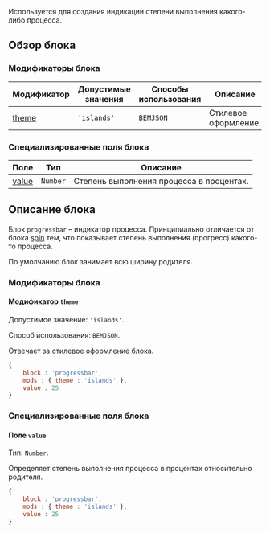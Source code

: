 Используется для создания индикации степени выполнения какого-либо процесса.

## Обзор блока

### Модификаторы блока

| Модификатор | Допустимые значения | Способы использования | Описание |
| ----------- | ------------------- | -------------------- | -------- |
| <a href="#theme">theme</a> | <code>'islands'</code> | <code>BEMJSON</code> | Стилевое оформление. |

### Специализированные поля блока

| Поле | Тип | Описание |
| ---- | --- | -------- |
| <a href="#val">value</a> | <code>Number</code> | Степень выполнения процесса в процентах. |

## Описание блока

Блок `progressbar` – индикатор процесса. Принципиально отличается от блока [spin](../spin/spin.ru.md) тем, что показывает степень выполнения (прогресс) какого-то процесса.

По умолчанию блок занимает всю ширину родителя.

### Модификаторы блока

<a name="theme"></a>

#### Модификатор `theme`

Допустимое значение: `'islands'`.

Способ использования: `BEMJSON`.

Отвечает за стилевое оформление блока.

```js
{
    block : 'progressbar',
    mods : { theme : 'islands' },
    value : 25
}
```

### Специализированные поля блока

<a name="val"></a>

#### Поле `value`

Тип: `Number`.

Определяет степень выполнения процесса в процентах относительно родителя.

```js
{
    block : 'progressbar',
    mods : { theme : 'islands' },
    value : 25
}
```
